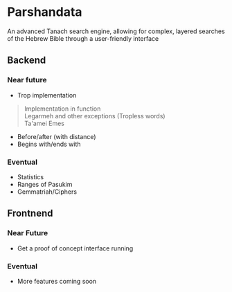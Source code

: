 # Parshandata
An advanced Tanach search engine, allowing for complex, layered searches of the Hebrew Bible through a user-friendly interface

## Backend

### Near future
* Trop implementation 
>	Implementation in function  
>	Legarmeh and other exceptions (Tropless words)  
>	Ta'amei Emes  

* Before/after (with distance)
* Begins with/ends with

### Eventual
* Statistics
* Ranges of Pasukim
* Gemmatriah/Ciphers

## Frontnend

### Near Future
* Get a proof of concept interface running

### Eventual
* More features coming soon